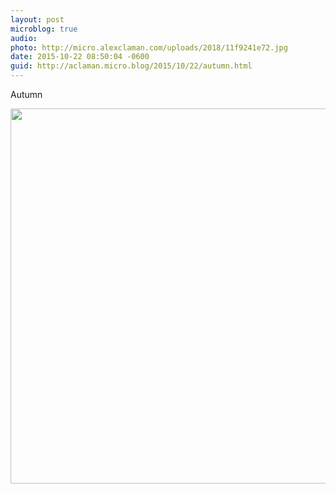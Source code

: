 ```yaml
---
layout: post
microblog: true
audio: 
photo: http://micro.alexclaman.com/uploads/2018/11f9241e72.jpg
date: 2015-10-22 08:50:04 -0600
guid: http://aclaman.micro.blog/2015/10/22/autumn.html
---
```

Autumn

<img src="http://micro.alexclaman.com/uploads/2018/11f9241e72.jpg" width="600" height="600" />
